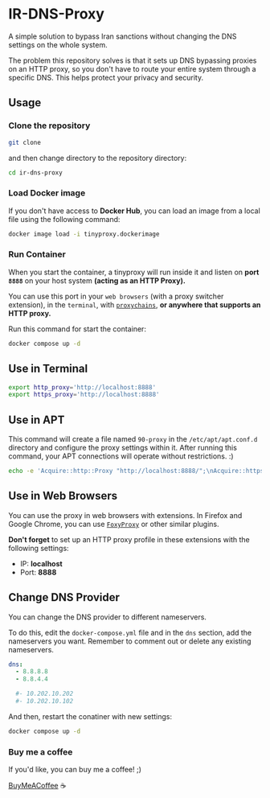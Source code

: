# IR-DNS-Proxy

A simple solution to bypass Iran sanctions without changing the DNS settings on the whole system.

The problem this repository solves is that it sets up DNS bypassing proxies on an HTTP proxy, so you don't have to route your entire system through a specific DNS. This helps protect your privacy and security.

## Usage

### Clone the repository
```bash
git clone 
```

and then change directory to the repository directory:
```bash
cd ir-dns-proxy
```

### Load Docker image
If you don't have access to **Docker Hub**, you can load an image from a local file using the following command:

```bash
docker image load -i tinyproxy.dockerimage
```

### Run Container

When you start the container, a tinyproxy will run inside it and listen on **port `8888`** on your host system **(acting as an HTTP Proxy).**

You can use this port in your `web browsers` (with a proxy switcher extension), in the `terminal`, with [`proxychains`](https://github.com/haad/proxychains), **or anywhere that supports an HTTP proxy.**

Run this command for start the container:

```bash
docker compose up -d
```

## Use in Terminal
```bash
export http_proxy='http://localhost:8888'    
export https_proxy='http://localhost:8888'
```

## Use in APT

This command will create a file named `90-proxy` in the `/etc/apt/apt.conf.d` directory and configure the proxy settings within it. After running this command, your APT connections will operate without restrictions. :)

```bash
echo -e 'Acquire::http::Proxy "http://localhost:8888/";\nAcquire::https::Proxy "http://localhost:8888/";' | sudo tee /etc/apt/apt.conf.d/90-proxy
```

## Use in Web Browsers
You can use the proxy in web browsers with extensions. In Firefox and Google Chrome, you can use [`FoxyProxy`](https://chromewebstore.google.com/detail/foxyproxy/gcknhkkoolaabfmlnjonogaaifnjlfnp?hl=en&pli=1) or other similar plugins.

**Don't forget** to set up an HTTP proxy profile in these extensions with the following settings:

- IP: **localhost**
- Port: **8888**

## Change DNS Provider
You can change the DNS provider to different nameservers.

To do this, edit the `docker-compose.yml` file and in the `dns` section, add the nameservers you want. Remember to comment out or delete any existing nameservers.


```yaml
dns:
  - 8.8.8.8
  - 8.8.4.4

  #- 10.202.10.202
  #- 10.202.10.102
```

And then, restart the conatiner with new settings:
```bash
docker compose up -d
```


### Buy me a coffee
If you'd like, you can buy me a coffee! ;)

[BuyMeACoffee](https://buymeacoffee.com/mohsenparandvar) :coffee:
